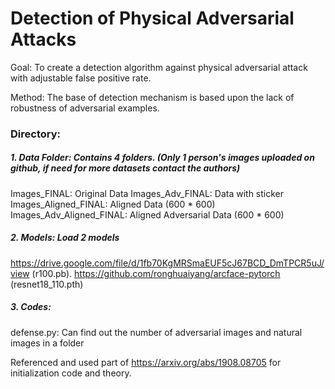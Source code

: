 # Detection of Physical Adversarial Attacks

Goal: To create a detection algorithm against physical adversarial attack with adjustable false positive rate.

Method: The base of detection mechanism is based upon the lack of robustness of adversarial examples. 



### Directory:

##### 1. Data Folder: Contains 4 folders. (Only 1 person's images uploaded on github, if need for more datasets contact the authors)

Images_FINAL: Original Data
Images_Adv_FINAL: Data with sticker
Images_Aligned_FINAL: Aligned Data (600 * 600)
Images_Adv_Aligned_FINAL: Aligned Adversarial Data (600 * 600)

##### 2. Models: Load 2 models

https://drive.google.com/file/d/1fb70KgMRSmaEUF5cJ67BCD_DmTPCR5uJ/view (r100.pb). 
https://github.com/ronghuaiyang/arcface-pytorch (resnet18_110.pth)

##### 3. Codes: 

defense.py: Can find out the number of adversarial images and natural images in a folder

Referenced and used part of https://arxiv.org/abs/1908.08705 for initialization code and theory.



